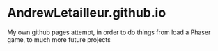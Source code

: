 # AndrewLetailleur.github.io
My own github pages attempt, in order to do things from load a Phaser game, to much more future projects
